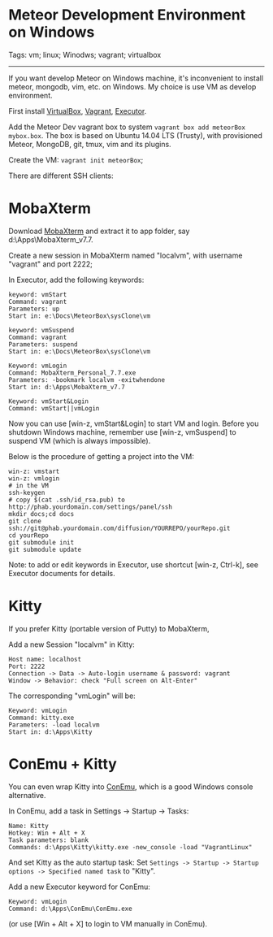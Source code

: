 # Meteor Development Environment on Windows
Tags: vm; linux; Winodws; vagrant; virtualbox

------

If you want develop Meteor on Windows machine,
it's inconvenient to install meteor, mongodb, vim, etc. on Windows.
My choice is use VM as develop environment.

First install [VirtualBox](https://www.virtualbox.org/), [Vagrant](https://www.vagrantup.com/),
[Executor](http://executor.dk/).

Add the Meteor Dev vagrant box to system `vagrant box add meteorBox mybox.box`.
The box is based on Ubuntu 14.04 LTS (Trusty), with provisioned Meteor, MongoDB, git, tmux,
vim and its plugins.

Create the VM: `vagrant init meteorBox`;

There are different SSH clients:

# MobaXterm

Download [MobaXterm](http://mobaxterm.mobatek.net/) and extract it to app folder,
say d:\Apps\MobaXterm_v7.7.

Create a new session in MobaXterm named "localvm", with username "vagrant" and port 2222;

In Executor, add the following keywords: 

    keyword: vmStart
    Command: vagrant
    Parameters: up
    Start in: e:\Docs\MeteorBox\sysClone\vm
    
    keyword: vmSuspend
    Command: vagrant
    Parameters: suspend
    Start in: e:\Docs\MeteorBox\sysClone\vm

    Keyword: vmLogin
    Command: MobaXterm_Personal_7.7.exe
    Parameters: -bookmark localvm -exitwhendone
    Start in: d:\Apps\MobaXterm_v7.7

    Keyword: vmStart&Login
    Command: vmStart||vmLogin

Now you can use [win-z, vmStart&Login] to start VM and login.
Before you shutdown Windows machine, remember use [win-z, vmSuspend] to suspend VM
(which is always impossible).

Below is the procedure of getting a project into the VM:

    win-z: vmstart
    win-z: vmlogin
    # in the VM
    ssh-keygen
    # copy $(cat .ssh/id_rsa.pub) to http://phab.yourdomain.com/settings/panel/ssh
    mkdir docs;cd docs
    git clone ssh://git@phab.yourdomain.com/diffusion/YOURREPO/yourRepo.git 
    cd yourRepo
    git submodule init
    git submodule update

Note: to add or edit keywords in Executor, use shortcut [win-z, Ctrl-k],
see Executor documents for details.

# Kitty

If you prefer Kitty (portable version of Putty) to MobaXterm, 

Add a new Session "localvm" in Kitty: 

    Host name: localhost
    Port: 2222
    Connection -> Data -> Auto-login username & password: vagrant
    Window -> Behavior: check "Full screen on Alt-Enter"
    
The corresponding "vmLogin" will be:

    Keyword: vmLogin
    Command: kitty.exe
    Parameters: -load localvm
    Start in: d:\Apps\Kitty

# ConEmu + Kitty

You can even wrap Kitty into [ConEmu](https://github.com/Maximus5/ConEmu),
which is a good Windows console alternative.

In ConEmu, add a task in Settings -> Startup -> Tasks:

    Name: Kitty
    Hotkey: Win + Alt + X
    Task parameters: blank
    Commands: d:\Apps\Kitty\kitty.exe -new_console -load "VagrantLinux"

And set Kitty as the auto startup task:
Set `Settings -> Startup -> Startup options -> Specified named task` to "Kitty".

Add a new Executor keyword for ConEmu:

    Keyword: vmLogin
    Command: d:\Apps\ConEmu\ConEmu.exe

(or use [Win + Alt + X] to login to VM manually in ConEmu).
